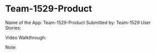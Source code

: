 # Team-1529-Product


Name of the App: Team-1529-Product
Submitted by: Team-1529
User Stories: 


Video Walkthrough:


Note:
